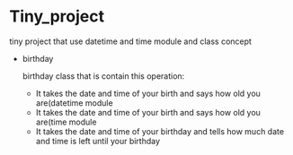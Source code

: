 # Tiny_project
tiny project that use datetime and time module and class concept

<ul>
<li>birthday</li>
  <p> birthday class that is contain this operation:</p>
  <ul>
    <li>It takes the date and time of your birth and says how old you are(datetime module</li>
     <li>It takes the date and time of your birth and says how old you are(time module</li>
     <li>It takes the date and time of your birthday and tells how much date and time is left until your birthday </li>
  </ul>
</ul>
